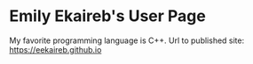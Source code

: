 # Emily Ekaireb's User Page
My favorite programming language is C++.
Url to published site: https://eekaireb.github.io
